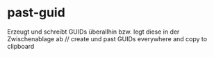 # past-guid
Erzeugt und schreibt GUIDs überallhin bzw. legt diese in der Zwischenablage ab // create und past GUIDs everywhere and copy to clipboard
